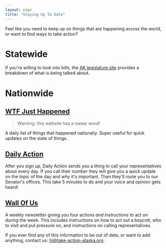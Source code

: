 ```yaml
---
layout: page
title: "Staying Up To Date"
---
```


Feel like you need to keep up on things that are happening across the world, or want to find ways to take action?

# Statewide

If you're willing to look into bills, the [AK legislature site](http://www.akleg.gov/basis/Bill/ActionsByDate/30) provides a breakdown of what is being talked about.

# Nationwide

## [WTF Just Happened](https://whatthefuckjusthappenedtoday.com/)

> Warning: this website has a swear word!

A daily list of things that happened nationally. Super useful for quick updates on the state of things.

## [Daily Action](https://dailyaction.org)

After you sign up, Daily Action sends you a thing to call your representatives about every day. If you call their number they will give you a quick update on the topic of the day and why it's important. Than they'll route you to our Senator's offices. This take 5 minutes to do and your voice and opinion gets heard!

## [Wall Of Us](https://www.wall-of-us.org)

A weekly newsletter giving you four actions _and instructions_ to act on during the week. This includes instructions on how to act out a boycott, who to visit and put pressure on, and instructions on calling representatives.

If you ever find any of this information to be out of date, or want to add anything, contact us: [hi@take-action-alaska.org](mailto:hi@take-action-alaska.org).

